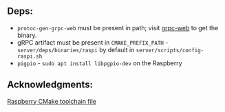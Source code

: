 ## Deps:

* `protoc-gen-grpc-web` must be present in path;
visit [grpc-web](https://github.com/grpc/grpc-web/releases) to get the binary.
* gRPC artifact must be present in `CMAKE_PREFIX_PATH` - `server/deps/binaries/raspi` 
by default in `server/scripts/config-raspi.sh`
* `pigpio` - `sudo apt install libpgpio-dev` on the Raspberry

## Acknowledgments:

[Raspberry CMake toolchain file](https://github.com/Pro/raspi-toolchain)

